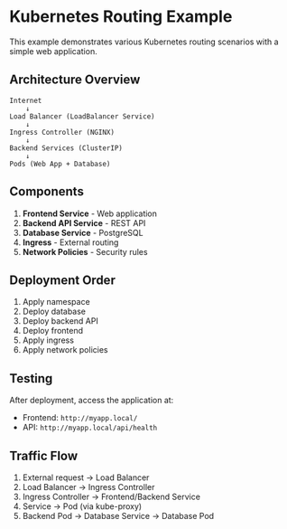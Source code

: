 # Kubernetes Routing Example

This example demonstrates various Kubernetes routing scenarios with a simple web application.

## Architecture Overview

```
Internet
    ↓
Load Balancer (LoadBalancer Service)
    ↓
Ingress Controller (NGINX)
    ↓
Backend Services (ClusterIP)
    ↓
Pods (Web App + Database)
```

## Components

1. **Frontend Service** - Web application
2. **Backend API Service** - REST API
3. **Database Service** - PostgreSQL
4. **Ingress** - External routing
5. **Network Policies** - Security rules

## Deployment Order

1. Apply namespace
2. Deploy database
3. Deploy backend API
4. Deploy frontend
5. Apply ingress
6. Apply network policies

## Testing

After deployment, access the application at:
- Frontend: `http://myapp.local/`
- API: `http://myapp.local/api/health`

## Traffic Flow

1. External request → Load Balancer
2. Load Balancer → Ingress Controller
3. Ingress Controller → Frontend/Backend Service
4. Service → Pod (via kube-proxy)
5. Backend Pod → Database Service → Database Pod
